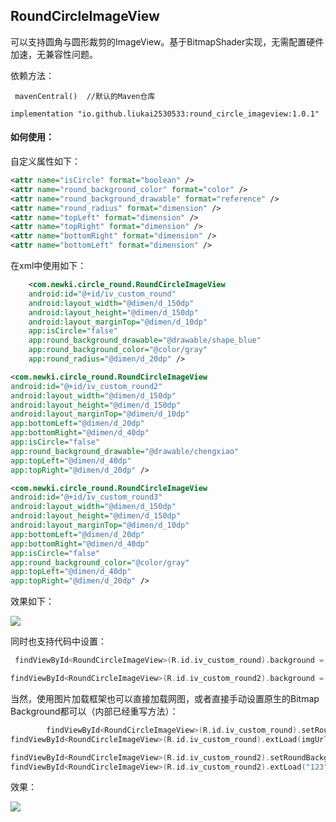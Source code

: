 ## RoundCircleImageView

可以支持圆角与圆形裁剪的ImageView。基于BitmapShader实现，无需配置硬件加速，无兼容性问题。

依赖方法：
```
 mavenCentral()  //默认的Maven仓库

implementation "io.github.liukai2530533:round_circle_imageview:1.0.1"
```

#### 如何使用：

自定义属性如下：
```xml
<attr name="isCircle" format="boolean" />
<attr name="round_background_color" format="color" />
<attr name="round_background_drawable" format="reference" />
<attr name="round_radius" format="dimension" />
<attr name="topLeft" format="dimension" />
<attr name="topRight" format="dimension" />
<attr name="bottomRight" format="dimension" />
<attr name="bottomLeft" format="dimension" />
```

在xml中使用如下：
```xml
    <com.newki.circle_round.RoundCircleImageView
    android:id="@+id/iv_custom_round"
    android:layout_width="@dimen/d_150dp"
    android:layout_height="@dimen/d_150dp"
    android:layout_marginTop="@dimen/d_10dp"
    app:isCircle="false"
    app:round_background_drawable="@drawable/shape_blue"
    app:round_background_color="@color/gray"
    app:round_radius="@dimen/d_20dp" />

<com.newki.circle_round.RoundCircleImageView
android:id="@+id/iv_custom_round2"
android:layout_width="@dimen/d_150dp"
android:layout_height="@dimen/d_150dp"
android:layout_marginTop="@dimen/d_10dp"
app:bottomLeft="@dimen/d_20dp"
app:bottomRight="@dimen/d_40dp"
app:isCircle="false"
app:round_background_drawable="@drawable/chengxiao"
app:topLeft="@dimen/d_40dp"
app:topRight="@dimen/d_20dp" />

<com.newki.circle_round.RoundCircleImageView
android:id="@+id/iv_custom_round3"
android:layout_width="@dimen/d_150dp"
android:layout_height="@dimen/d_150dp"
android:layout_marginTop="@dimen/d_10dp"
app:bottomLeft="@dimen/d_20dp"
app:bottomRight="@dimen/d_40dp"
app:isCircle="false"
app:round_background_color="@color/gray"
app:topLeft="@dimen/d_40dp"
app:topRight="@dimen/d_20dp" />
```

效果如下：

![](https://p3-juejin.byteimg.com/tos-cn-i-k3u1fbpfcp/bef92376db3e42769ba5cac3355ffcdf~tplv-k3u1fbpfcp-zoom-1.image)


同时也支持代码中设置：

```kotlin
 findViewById<RoundCircleImageView>(R.id.iv_custom_round).background = drawable(R.drawable.shape_blue)

findViewById<RoundCircleImageView>(R.id.iv_custom_round2).background = drawable(R.drawable.chengxiao)
```

当然，使用图片加载框架也可以直接加载网图，或者直接手动设置原生的Bitmap Background都可以（内部已经重写方法）：

```kotlin
        findViewById<RoundCircleImageView>(R.id.iv_custom_round).setRoundBackgroundColorResource(R.color.picture_color_blue)
findViewById<RoundCircleImageView>(R.id.iv_custom_round).extLoad(imgUrl, R.drawable.test_img_placeholder)

findViewById<RoundCircleImageView>(R.id.iv_custom_round2).setRoundBackgroundColorResource(R.color.picture_color_blue)
findViewById<RoundCircleImageView>(R.id.iv_custom_round2).extLoad("123", R.drawable.test_img_placeholder)
```

效果：

![](https://p3-juejin.byteimg.com/tos-cn-i-k3u1fbpfcp/39289657c6ed46d8ad3c28e0cf19519e~tplv-k3u1fbpfcp-zoom-1.image)